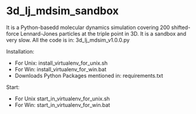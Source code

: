 # 3d_lj_mdsim_sandbox
It is a Python-basedd molecular dynamics simulation covering 200
shifted-force Lennard-Jones particles at the triple point
in 3D.
It is a sandbox and very slow.
All the code is in: 3d_lj_mdsim_v1.0.0.py                 

Installation:

- For Unix: install_virtualenv_for_unix.sh  
- For Win: install_virtualenv_for_win.bat 
- Downloads Python Packages mentioned in: requirements.txt


Start:
- For Unix start_in_virtualenv_for_unix.sh
- For Win: start_in_virtualenv_for_win.bat



